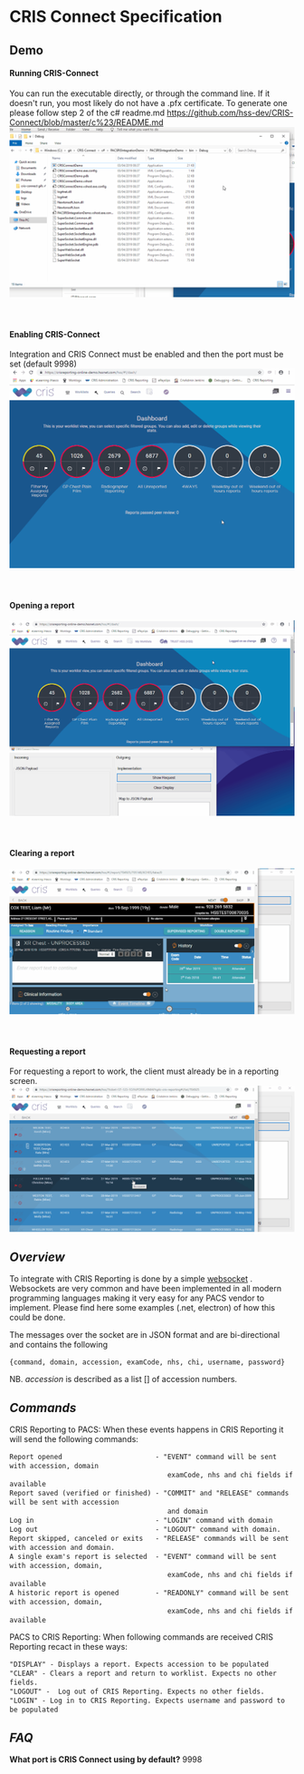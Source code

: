 # CRIS Connect Specification

## Demo

#### Running CRIS-Connect
You can run the executable directly, or through the command line. If it doesn't run, you most likely do not have a .pfx certificate. To generate one please follow step 2 of the c# readme.md https://github.com/hss-dev/CRIS-Connect/blob/master/c%23/README.md 
![](/electron/readme-gifs/runningcrisconnect.gif)
<br/><br/><br/>
#### Enabling CRIS-Connect
Integration and CRIS Connect must be enabled and then the port must be set (default 9998)
![](/electron/readme-gifs/enablingcrisconnect.gif)
<br/><br/><br/>
#### Opening a report
![](/electron/readme-gifs/openingreport.gif)
<br/><br/><br/>
#### Clearing a report
![](/electron/readme-gifs/clearingreport.gif)
<br/><br/><br/>
#### Requesting a report
For requesting a report to work, the client must already be in a reporting screen.
![](/electron/readme-gifs/requestingreport.gif)

*Overview*
----------
To integrate with CRIS Reporting is done by a simple [websocket](https://en.wikipedia.org/wiki/WebSocket)
. Websockets are very common and have been implemented in all modern programming languages making it very easy for any PACS vendor to implement. Please find here some examples (.net, electron) of how this could be done.  

The messages over the socket are in JSON format and are bi-directional and contains the following

    {command, domain, accession, examCode, nhs, chi, username, password}

NB. *accession* is described as a list [] of accession numbers.


*Commands*
----------
CRIS Reporting to PACS: When these events happens in CRIS Reporting it will send the following commands:

    Report opened                       - "EVENT" command will be sent with accession, domain 
                                           examCode, nhs and chi fields if available
    Report saved (verified or finished) - "COMMIT" and "RELEASE" commands will be sent with accession
                                           and domain
    Log in                              - "LOGIN" command with domain 
    Log out                             - "LOGOUT" command with domain.
    Report skipped, canceled or exits   - "RELEASE" commands will be sent with accession and domain.
    A single exam's report is selected  - "EVENT" command will be sent with accession, domain,
                                           examCode, nhs and chi fields if available
    A historic report is opened         - "READONLY" command will be sent with accession, domain,  
                                           examCode, nhs and chi fields if available
                                           
PACS to CRIS Reporting: When following commands are received CRIS Reporting recact in these ways:

    "DISPLAY" - Displays a report. Expects accession to be populated
    "CLEAR" - Clears a report and return to worklist. Expects no other fields.
    "LOGOUT" -  Log out of CRIS Reporting. Expects no other fields.
    "LOGIN" - Log in to CRIS Reporting. Expects username and password to be populated

*FAQ*
----------
**What port is CRIS Connect using by default?** 9998
